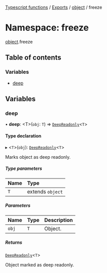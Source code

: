 [Typescript functions](../index.md) / [Exports](../modules.md) / [object](object.md) / freeze

# Namespace: freeze

[object](object.md).freeze

## Table of contents

### Variables

- [deep](object.freeze.md#deep)

## Variables

### deep

• **deep**: <T\>(`obj`: `T`) => [`DeepReadonly`](types_core.md#deepreadonly)<`T`\>

#### Type declaration

▸ <`T`\>(`obj`): [`DeepReadonly`](types_core.md#deepreadonly)<`T`\>

Marks object as deep readonly.

##### Type parameters

| Name | Type |
| :------ | :------ |
| `T` | extends `object` |

##### Parameters

| Name | Type | Description |
| :------ | :------ | :------ |
| `obj` | `T` | Object. |

##### Returns

[`DeepReadonly`](types_core.md#deepreadonly)<`T`\>

Object marked as deep readonly.
